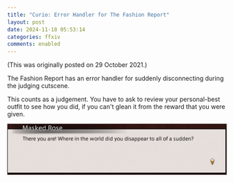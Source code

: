```yaml
---
title: "Curio: Error Handler for The Fashion Report"
layout: post
date: 2024-11-18 05:53:14
categories: ffxiv
comments: enabled
---
```

(This was originally posted on 29 October 2021.)  

The Fashion Report has an error handler for suddenly disconnecting during the judging cutscene.  

This counts as a judgement. You have to ask to review your personal-best outfit to see how you did, if you can't glean it from the reward that you were given.

<center><a href="https://raw.githubusercontent.com/Nox13last/nox13last.github.io/refs/heads/main/_uploads/1731909194751.png"><img src="https://raw.githubusercontent.com/Nox13last/nox13last.github.io/refs/heads/main/_uploads/1731909194751.png" alt="Image" width="600"></a></center>